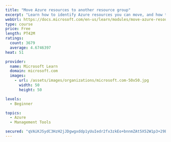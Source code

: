 ```yaml
---
title: "Move Azure resources to another resource group"
excerpt: "Learn how to identify Azure resources you can move, and how to move them to a new resource group."
webUrl: https://docs.microsoft.com/en-us/learn/modules/move-azure-resources-another-resource-group/
type: course
price: Free
length: PT42M
ratings:
  count: 3679
  average: 4.6746397
heat: 51

provider:
  name: Microsoft Learn
  domain: microsoft.com
  images:
    - url: /assets/images/organizations/microsoft.com-50x50.jpg
      width: 50
      height: 50

levels:
  - Beginner

topics:
  - Azure
  - Management Tools

secured: "qVAiKJSydC3HzH2jJDgwgxddp1yUuIedr2fx3zkEo+bnnmZAt5X52W1p3+29Eqc8QwWD2gHGbY1RNPrwTD9kVOcZeK98xMbIjkrhR84DXxymIlfBUEa1isI5eEIe/8eSFTAVpRrvor6+v4zOxMJasYDLjrDezlQZtfLhsfcBQVVjSjjrOwq9FdtF063JnC5dXyPSDJSe7K1oGIqB2TbttzyVHDz4EafEbox0RjR+L4XtLChs+jMTTaOWSzBx5/4zgHUfBwwesX6RTg6bcsM9soDRTjTD17aR9IgskZkX7wQt87Mqa6fbmByWEbl4klfNL4nhiX/TAzAnYTmYICAYxVFRzKbiGINTdbRAW97KczfazDHFOvT4P/AmVefRbbqx+g/CBbwQmZTFjp5l+08jwg6WM11NkuUS5Q7YWVlJ13M=;KM8b13BWV2T96e7agT4+Xw=="
---
```


